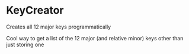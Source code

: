# KeyCreator
Creates all 12 major keys programmatically 

Cool way to get a list of the 12 major (and relative minor) keys other than just storing one
